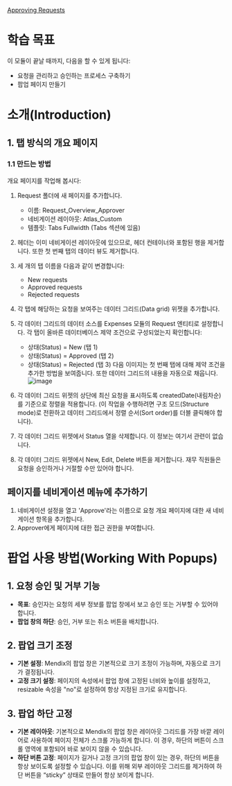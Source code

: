 [Approving Requests](https://academy.mendix.com/link/modules/185/lectures/5076/Learning-Objectives)
# 학습 목표
이 모듈이 끝날 때까지, 다음을 할 수 있게 됩니다:
- 요청을 관리하고 승인하는 프로세스 구축하기
- 팝업 페이지 만들기
# 소개(Introduction)
## 1. 탭 방식의 개요 페이지
### 1.1 만드는 방법
개요 페이지를 작업해 봅시다:
1. Request 폴더에 새 페이지를 추가합니다.
   - 이름: Request_Overview_Approver
   - 네비게이션 레이아웃: Atlas_Custom
   - 템플릿: Tabs Fullwidth (Tabs 섹션에 있음)  
2. 헤더는 이미 네비게이션 레이아웃에 있으므로, 헤더 컨테이너와 포함된 행을 제거합니다. 또한 첫 번째 탭의 데이터 뷰도 제거합니다.
3. 세 개의 탭 이름을 다음과 같이 변경합니다: 
   - New requests
   - Approved requests
   - Rejected requests
4. 각 탭에 해당하는 요청을 보여주는 데이터 그리드(Data grid) 위젯을 추가합니다.
5. 각 데이터 그리드의 데이터 소스를 Expenses 모듈의 Request 엔티티로 설정합니다. 각 탭이 올바른 데이터베이스 제약 조건으로 구성되었는지 확인합니다:
   - 상태(Status) = New (탭 1)
   - 상태(Status) = Approved (탭 2)
   - 상태(Status) = Rejected (탭 3)
다음 이미지는 첫 번째 탭에 대해 제약 조건을 추가한 방법을 보여줍니다. 또한 데이터 그리드의 내용을 자동으로 채웁니다.
![image](https://github.com/user-attachments/assets/e8556dea-ce61-4ddc-8e48-3c2222abf19c)

6. 각 데이터 그리드 위젯의 상단에 최신 요청을 표시하도록 createdDate(내림차순)를 기준으로 정렬을 적용합니다. (이 작업을 수행하려면 구조 모드(Structure mode)로 전환하고 데이터 그리드에서 정렬 순서(Sort order)를 더블 클릭해야 합니다).
7. 각 데이터 그리드 위젯에서 Status 열을 삭제합니다. 이 정보는 여기서 관련이 없습니다.
8. 각 데이터 그리드 위젯에서 New, Edit, Delete 버튼을 제거합니다. 재무 직원들은 요청을 승인하거나 거절할 수만 있어야 합니다.

## 페이지를 네비게이션 메뉴에 추가하기
1. 네비게이션 설정을 열고 'Approve'라는 이름으로 요청 개요 페이지에 대한 새 네비게이션 항목을 추가합니다.
2. Approver에게 페이지에 대한 접근 권한을 부여합니다.

# 팝업 사용 방법(Working With Popups)
## 1. 요청 승인 및 거부 기능
- **목표**: 승인자는 요청의 세부 정보를 팝업 창에서 보고 승인 또는 거부할 수 있어야 합니다.
- **팝업 창의 하단**: 승인, 거부 또는 취소 버튼을 배치합니다.

## 2. 팝업 크기 조정
- **기본 설정**: Mendix의 팝업 창은 기본적으로 크기 조정이 가능하며, 자동으로 크기가 결정됩니다.
- **고정 크기 설정**: 페이지의 속성에서 팝업 창에 고정된 너비와 높이를 설정하고, resizable 속성을 "no"로 설정하여 항상 지정된 크기로 유지합니다.

## 3. 팝업 하단 고정
- **기본 레이아웃**: 기본적으로 Mendix의 팝업 창은 레이아웃 그리드를 가장 바깥 레이어로 사용하여 페이지 전체가 스크롤 가능하게 합니다. 이 경우, 하단의 버튼이 스크롤 영역에 포함되어 바로 보이지 않을 수 있습니다.
- **하단 버튼 고정**: 페이지가 길거나 고정 크기의 팝업 창이 있는 경우, 하단의 버튼을 항상 보이도록 설정할 수 있습니다. 이를 위해 외부 레이아웃 그리드를 제거하여 하단 버튼을 “sticky” 상태로 만들어 항상 보이게 합니다.


